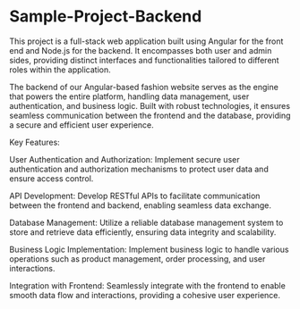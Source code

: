 # Sample-Project-Backend
This project is a full-stack web application built using Angular for the front end and Node.js for the backend. It encompasses both user and admin sides, providing distinct interfaces and functionalities tailored to different roles within the application.

The backend of our Angular-based fashion website serves as the engine that powers the entire platform, handling data management, user authentication, and business logic. Built with robust technologies, it ensures seamless communication between the frontend and the database, providing a secure and efficient user experience.

Key Features:

User Authentication and Authorization: Implement secure user authentication and authorization mechanisms to protect user data and ensure access control.

API Development: Develop RESTful APIs to facilitate communication between the frontend and backend, enabling seamless data exchange.

Database Management: Utilize a reliable database management system to store and retrieve data efficiently, ensuring data integrity and scalability.

Business Logic Implementation: Implement business logic to handle various operations such as product management, order processing, and user interactions.

Integration with Frontend: Seamlessly integrate with the frontend to enable smooth data flow and interactions, providing a cohesive user experience.
